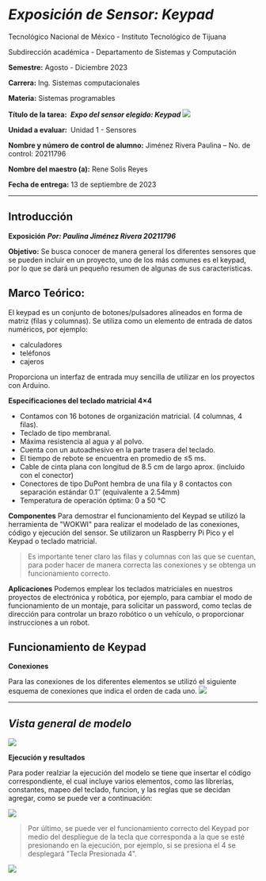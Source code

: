 # _Exposición de Sensor: Keypad_

Tecnológico​ ​Nacional​ ​de​ ​México - Instituto Tecnológico de Tijuana

Subdirección académica - Departamento de Sistemas y Computación

**Semestre:** 
Agosto - Diciembre 2023

**Carrera:**
Ing. Sistemas computacionales

**Materia:**
Sistemas programables

**Título de la tarea: ​**
**_Expo del sensor elegido: Keypad_**
![](https://http2.mlstatic.com/D_NQ_NP_2X_628022-MLM46181455332_052021-F.webp.png)

**Unidad a evaluar: ​**
​Unidad 1 - Sensores

**Nombre y número de control de alumno:**
 Jiménez Rivera Paulina – No. de control: 20211796

**Nombre del maestro (a):**
Rene Solis Reyes

**Fecha de entrega:**
13 de septiembre de 2023

-----------------------------------------------------------------------------------------------------------------------------------------

## Introducción

**Exposición**
**_Por: Paulina Jiménez Rivera 20211796_**


**Objetivo:**
Se busca conocer de manera general los diferentes sensores que se pueden incluir en un proyecto,
uno de los más comunes es el keypad, por lo que se dará un pequeño resumen de algunas de sus 
características.

## Marco Teórico:
El keypad es un conjunto de botones/pulsadores alineados en forma de
matriz (filas y columnas).
Se utiliza como un elemento de entrada de datos numéricos, por ejemplo:
* calculadores
* teléfonos
* cajeros

Proporciona un interfaz de entrada muy sencilla de utilizar en los proyectos con Arduino.

**Especificaciones del teclado matricial 4×4**
* Contamos con 16 botones de organización matricial. (4 columnas, 4 filas).
* Teclado de tipo membranal.
* Máxima resistencia al agua y al polvo.
* Cuenta con un autoadhesivo en la parte trasera del teclado.
* El tiempo de rebote se encuentra en promedio de ≤5 ms.
* Cable de cinta plana con longitud de 8.5 cm de largo aprox. (incluido con el conector)
* Conectores de tipo DuPont hembra de una fila y 8 contactos con separación estándar 0.1″ (equivalente a 2.54mm)
* Temperatura de operación óptima: 0 a 50 °C

**Componentes**
Para demostrar el funcionamiento del Keypad se utilizó la herramienta de "WOKWI" para realizar el modelado de las conexiones, código y ejecución del sensor. Se utilizaron un Raspberry Pi Pico y el Keypad o teclado matricial. 
> Es importante tener claro las filas y columnas con las que se cuentan, para poder hacer
> de manera correcta las conexiones y se obtenga un funcionamiento correcto.

**Aplicaciones**
Podemos emplear los teclados matriciales en nuestros proyectos de electrónica y robótica, por ejemplo, para cambiar el modo de funcionamiento de un montaje, para solicitar un password, como teclas de dirección para controlar un brazo robótico o un vehículo, o proporcionar instrucciones a un robot.

## Funcionamiento de Keypad

**Conexiones**

Para las conexiones de los diferentes elementos se utilizó el siguiente esquema de conexiones 
que indica el orden de cada uno.
![](Images/Conexiones.png)

-----------------------------------------------------------------------------------------------------------------------------------------
_Vista general de modelo_
-----------------------------------------------------------------------------------------------------------------------------------------

![](Images/Modelado.png)

**Ejecución y resultados**

Para poder realziar la ejecución del modelo se tiene que insertar el código correspondiente, 
el cual incluye varios elementos, como las librerías, constantes, mapeo del teclado, funcion, y las reglas que se decidan agregar, como se puede ver a continuación:

![](Images/Codigo.png)

> Por último, se puede ver el funcionamiento correcto del Keypad por medio del despliegue de
> la tecla que corresponda a la que se esté presionando en la ejecución, por ejemplo, si se
> presiona el 4 se desplegará "Tecla Presionada 4".

![](Images/Ejecución.png)
